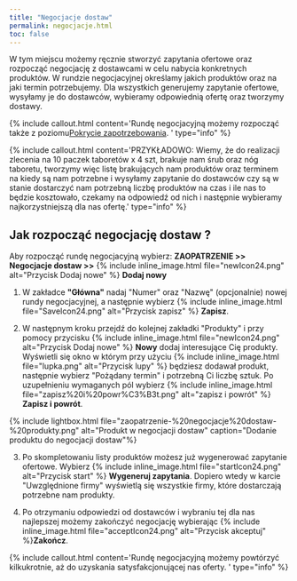 ```yaml
---
title: "Negocjacje dostaw"
permalink: negocjacje.html
toc: false
---
```

 W tym miejscu możemy ręcznie stworzyć zapytania ofertowe oraz rozpocząć negocjację z dostawcami w celu nabycia konkretnych produktów. W rundzie negocjacyjnej określamy jakich produktów oraz na jaki termin potrzebujemy. Dla wszystkich generujemy zapytanie ofertowe, wysyłamy je do dostawców, wybieramy odpowiednią ofertę oraz tworzymy dostawy. 

 {% include callout.html content='Rundę negocjacyjną możemy rozpocząć także z poziomu[Pokrycie zapotrzebowania](/pokrycie-zapotrzebowania). ' type="info" %}

{% include callout.html content='PRZYKŁADOWO: Wiemy, że do realizacji zlecenia na 10 paczek taboretów x 4 szt, brakuje nam śrub oraz nóg taboretu, tworzymy więc listę brakujących nam produktów oraz terminem na kiedy są nam potrzebne i wysyłamy zapytanie do dostawców czy są w stanie dostarczyć nam potrzebną liczbę produktów na czas i ile nas to będzie kosztowało, czekamy na odpowiedź od nich i następnie wybieramy najkorzystniejszą dla nas ofertę.' type="info" %}

## Jak rozpocząć negocjację dostaw ?

Aby rozpocząć rundę negocjacyjną wybierz: **ZAOPATRZENIE >> Negocjacje dostaw >>**  {% include inline_image.html file="newIcon24.png" alt="Przycisk Dodaj nowe" %} **Dodaj nowy**

1. W zakładce **"Główna"** nadaj "Numer" oraz "Nazwę" (opcjonalnie) nowej rundy negocjacyjnej, a następnie wybierz {% include inline_image.html file="SaveIcon24.png" alt="Przycisk zapisz" %}  **Zapisz**.

2. W następnym kroku przejdź do kolejnej zakładki "Produkty" i przy pomocy przycisku {% include inline_image.html file="newIcon24.png" alt="Przycisk Dodaj nowe" %} **Nowy** dodaj interesujące Cię produkty. Wyświetli się okno w którym przy użyciu {% include inline_image.html file="lupka.png" alt="Przycisk lupy" %} będziesz dodawał produkt, następnie wybierz "Pożądany termin" i potrzebną Ci liczbę sztuk. Po uzupełnieniu wymaganych pól wybierz {% include inline_image.html file="zapisz%20i%20powr%C3%B3t.png" alt="zapisz i powrót" %} **Zapisz i powrót**.

{% include lightbox.html file="zaopatrzenie-%20negocjacje%20dostaw-%20produkty.png" alt="Produkt w negocjacji dostaw" caption="Dodanie produktu do negocjacji dostaw"%}

3. Po skompletowaniu listy produktów możesz już wygenerować zapytanie ofertowe. Wybierz {% include inline_image.html file="startIcon24.png" alt="Przycisk start" %} **Wygeneruj zapytania**. Dopiero wtedy w karcie "Uwzględnione firmy" wyświetlą się wszystkie firmy, które dostarczają potrzebne nam produkty.

4. Po otrzymaniu odpowiedzi od dostawców i wybraniu tej dla nas najlepszej możemy zakończyć negocjację wybierając {% include inline_image.html file="acceptIcon24.png" alt="Przycisk akceptuj" %}**Zakończ**.

{% include callout.html content='Rundę negocjacyjną możemy powtórzyć kilkukrotnie, aż do uzyskania satysfakcjonującej nas oferty. ' type="info" %}

